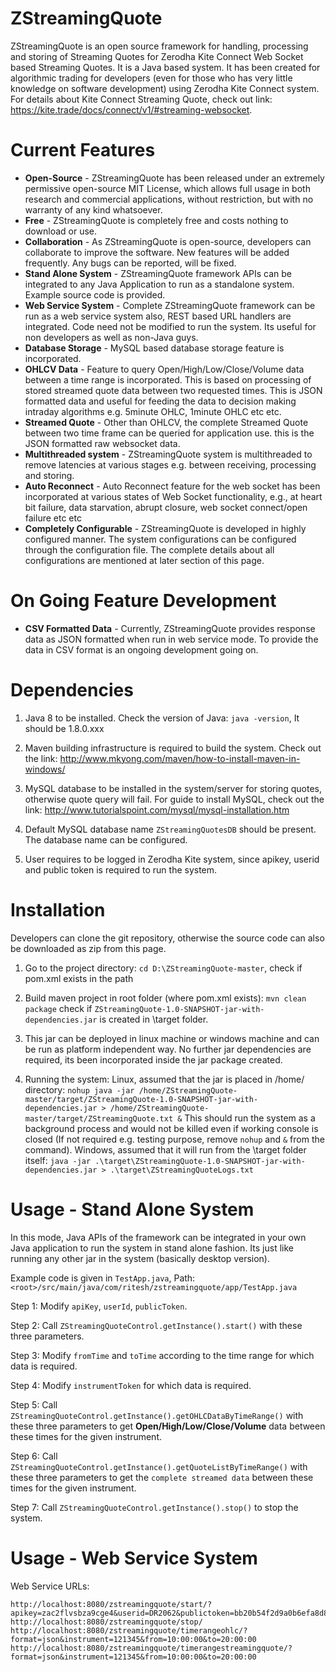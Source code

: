 # ZStreamingQuote
ZStreamingQuote is an open source framework for handling, processing and storing of Streaming Quotes for Zerodha Kite Connect Web Socket based Streaming Quotes. It is a Java based system.
It has been created for algorithmic trading for developers (even for those who has very little knowledge on software development) using Zerodha Kite Connect system.
For details about Kite Connect Streaming Quote, check out link: https://kite.trade/docs/connect/v1/#streaming-websocket.

# Current Features
* **Open-Source** - ZStreamingQuote has been released under an extremely permissive open-source MIT License, which allows full usage in both research and commercial applications, without restriction, but with no warranty of any kind whatsoever.
* **Free** - ZStreamingQuote is completely free and costs nothing to download or use.
* **Collaboration** - As ZStreamingQuote is open-source, developers can collaborate to improve the software. New features will be added frequently. Any bugs can be reported, will be fixed.
* **Stand Alone System** - ZStreamingQuote framework APIs can be integrated to any Java Application to run as a standalone system. Example source code is provided.
* **Web Service System** - Complete ZStreamingQuote framework can be run as a web service system also, REST based URL handlers are integrated. Code need not be modified to run the system. Its useful for non developers as well as non-Java guys.
* **Database Storage** - MySQL based database storage feature is incorporated.
* **OHLCV Data** - Feature to query Open/High/Low/Close/Volume data between a time range is incorporated. This is based on processing of stored streamed quote data between two requested times. This is JSON formatted data and useful for feeding the data to decision making intraday algorithms e.g. 5minute OHLC, 1minute OHLC etc etc.
* **Streamed Quote** - Other than OHLCV, the complete Streamed Quote between two time frame can be queried for application use. this is the JSON formatted raw websocket data.
* **Multithreaded system** - ZStreamingQuote system is multithreaded to remove latencies at various stages e.g. between receiving, processing and storing.
* **Auto Reconnect** - Auto Reconnect feature for the web socket has been incorporated at various states of Web Socket functionality, e.g., at heart bit failure, data starvation, abrupt closure, web socket connect/open failure etc etc
* **Completely Configurable** - ZStreamingQuote is developed in highly configured manner. The system configurations can be configured through the configuration file. The complete details about all configurations are mentioned at later section of this page.

# On Going Feature Development
* **CSV Formatted Data** - Currently, ZStreamingQuote provides response data as JSON formatted when run in web service mode. To provide the data in CSV format is an ongoing development going on.

# Dependencies
1) Java 8 to be installed. Check the version of Java:
```java -version```, It should be 1.8.0.xxx

2) Maven building infrastructure is required to build the system. Check out the link: http://www.mkyong.com/maven/how-to-install-maven-in-windows/

2) MySQL database to be installed in the system/server for storing quotes, otherwise quote query will fail. For guide to install MySQL, check out the link: http://www.tutorialspoint.com/mysql/mysql-installation.htm

3) Default MySQL database name ```ZStreamingQuotesDB``` should be present. The database name can be configured.

4) User requires to be logged in Zerodha Kite system, since apikey, userid and public token is required to run the system.


# Installation
Developers can clone the git repository, otherwise the source code can also be downloaded as zip from this page.

1) Go to the project directory:
```cd D:\ZStreamingQuote-master```, check if pom.xml exists in the path

2) Build maven project in root folder (where pom.xml exists):
```mvn clean package```
check if ```ZStreamingQuote-1.0-SNAPSHOT-jar-with-dependencies.jar``` is created in \target folder.

3) This jar can be deployed in linux machine or windows machine and can be run as platform independent way. No further jar dependencies are required, its been incorporated inside the jar package created.

4) Running the system:
Linux, assumed that the jar is placed in /home/ directory:
```nohup java -jar /home/ZStreamingQuote-master/target/ZStreamingQuote-1.0-SNAPSHOT-jar-with-dependencies.jar > /home/ZStreamingQuote-master/target/ZStreamingQuote.txt &```
This should run the system as a background process and would not be killed even if working console is closed (If not required e.g. testing purpose, remove ```nohup``` and ```&``` from the command).
Windows, assumed that it will run from the \target folder itself:
```java -jar .\target\ZStreamingQuote-1.0-SNAPSHOT-jar-with-dependencies.jar > .\target\ZStreamingQuoteLogs.txt```

# Usage - Stand Alone System
In this mode, Java APIs of the framework can be integrated in your own Java application to run the system in stand alone fashion. Its just like running any other jar in the system (basically desktop version).

Example code is given in ```TestApp.java```, Path: ```<root>/src/main/java/com/ritesh/zstreamingquote/app/TestApp.java```

Step 1: Modify ```apiKey```, ```userId```, ```publicToken```.

Step 2: Call ```ZStreamingQuoteControl.getInstance().start()``` with these three parameters.

Step 3: Modify ```fromTime``` and ```toTime``` according to the time range for which data is required.

Step 4: Modify ```instrumentToken``` for which data is required.

Step 5: Call ```ZStreamingQuoteControl.getInstance().getOHLCDataByTimeRange()``` with these three parameters to get **Open/High/Low/Close/Volume** data between these times for the given instrument.

Step 6: Call ```ZStreamingQuoteControl.getInstance().getQuoteListByTimeRange()``` with these three parameters to get the ```complete streamed data``` between these times for the given instrument.

Step 7: Call ```ZStreamingQuoteControl.getInstance().stop()``` to stop the system.

# Usage - Web Service System


Web Service URLs:
```
http://localhost:8080/zstreamingquote/start/?apikey=zac2flvsbza9cge4&userid=DR2062&publictoken=bb20b54f2d9a0b6efa8d879e80a024dd
http://localhost:8080/zstreamingquote/stop/
http://localhost:8080/zstreamingquote/timerangeohlc/?format=json&instrument=121345&from=10:00:00&to=20:00:00
http://localhost:8080/zstreamingquote/timerangestreamingquote/?format=json&instrument=121345&from=10:00:00&to=20:00:00
```

